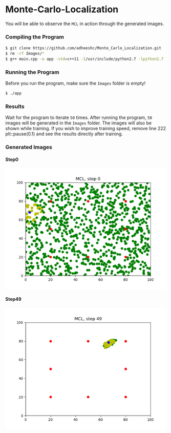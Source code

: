# Monte-Carlo-Localization
You will be able to observe the `MCL` in action through the generated images. 

### Compiling the Program
```sh
$ git clone https://github.com/adheeshc/Monte_Carlo_Localization.git
$ rm -rf Images/*
$ g++ main.cpp -o app -std=c++11 -I/usr/include/python2.7 -lpython2.7
```

### Running the Program
Before you run the program, make sure the `Images` folder is empty!
```sh
$ ./app
```
### Results
Wait for the program to iterate `50` times. After running the program, `50` images will be generated in the `Images` folder.
The images will also be shown while training. If you wish to improve training speed, remove line 222 plt::pause(0.1) and see the results directly after training.

### Generated Images
#### Step0
![alt text](Images/Step0.png)
#### Step49
![alt text](Images/Step49.png)

